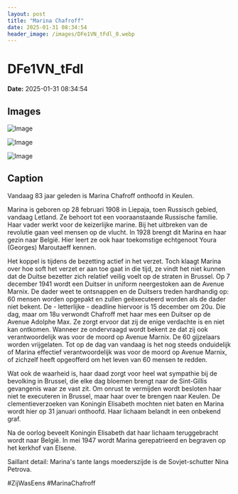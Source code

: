 ```yaml
---
layout: post
title: "Marina Chafroff"
date: 2025-01-31 08:34:54
header_image: /images/DFe1VN_tFdl_0.webp
---
```


# DFe1VN_tFdl

**Date:** 2025-01-31 08:34:54

## Images

![Image](/zij.was.eens/images/DFe1VN_tFdl_0.webp)

![Image](/zij.was.eens/images/DFe1VN_tFdl_1.webp)

![Image](/zij.was.eens/images/DFe1VN_tFdl_2.webp)

## Caption

Vandaag 83 jaar geleden is Marina Chafroff onthoofd in Keulen. 

Marina is geboren op 28 februari 1908 in Liepaja, toen Russisch gebied, vandaag Letland. Ze behoort tot een vooraanstaande Russische familie. Haar vader werkt voor de keizerlijke marine. Bij het uitbreken van de revolutie gaan veel mensen op de vlucht. In 1928 brengt dit Marina en haar gezin naar België. Hier leert ze ook haar toekomstige echtgenoot Youra (Georges) Maroutaeff kennen. 

Het koppel is tijdens de bezetting actief in het verzet. Toch klaagt Marina over hoe soft het verzet er aan toe gaat in die tijd, ze vindt het niet kunnen dat de Duitse bezetter zich relatief veilig voelt op de straten in Brussel. Op 7 december 1941 wordt een Duitser in uniform neergestoken aan de Avenue Marnix. De dader weet te ontsnappen en de Duitsers treden hardhandig op: 60 mensen worden opgepakt en zullen geëxecuteerd worden als de dader niet bekent. De - letterlijke - deadline hiervoor is 15 december om 20u. Die dag, maar om 18u verwondt Chafroff met haar mes een Duitser op de Avenue Adolphe Max. Ze zorgt ervoor dat zij de enige verdachte is en niet kan ontkomen. Wanneer ze ondervraagd wordt bekent ze dat zij ook verantwoordelijk was voor de moord op Avenue Marnix. De 60 gijzelaars worden vrijgelaten. Tot op de dag van vandaag is het nog steeds onduidelijk of Marina effectief verantwoordelijk was voor de moord op Avenue Marnix, of zichzelf heeft opgeofferd om het leven van 60 mensen te redden. 

Wat ook de waarheid is, haar daad zorgt voor heel wat sympathie bij de bevolking in Brussel, die elke dag bloemen brengt naar de Sint-Gillis gevangenis waar ze vast zit. Om onrust te vermijden wordt besloten haar niet te executeren in Brussel, maar haar over te brengen naar Keulen. De clementieverzoeken van Koningin Elisabeth mochten niet baten en Marina wordt hier op 31 januari onthoofd. Haar lichaam belandt in een onbekend graf.

Na de oorlog beveelt Koningin Elisabeth dat haar lichaam teruggebracht wordt naar België. In mei 1947 wordt Marina gerepatrieerd en begraven op het kerkhof van Elsene. 

Saillant detail: Marina's tante langs moederszijde is de Sovjet-schutter Nina Petrova. 

#ZijWasEens #MarinaChafroff

